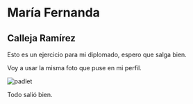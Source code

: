 # María Fernanda
## Calleja Ramírez

Esto es un ejercicio para mi diplomado, espero que salga bien. 

Voy a usar la misma foto que puse en mi perfil. 

![padlet](https://github.com/user-attachments/assets/7e02ba50-db56-460d-83ec-f2c7ff61bd8b)

Todo salió bien. 
